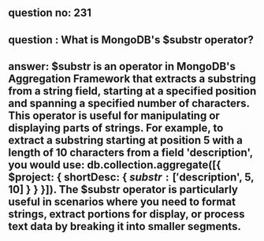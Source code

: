 
      
## question no: 231

## question : What is MongoDB's $substr operator?

## answer: $substr is an operator in MongoDB's Aggregation Framework that extracts a substring from a string field, starting at a specified position and spanning a specified number of characters. This operator is useful for manipulating or displaying parts of strings. For example, to extract a substring starting at position 5 with a length of 10 characters from a field 'description', you would use: db.collection.aggregate([{ $project: { shortDesc: { $substr: ['$description', 5, 10] } } }]). The $substr operator is particularly useful in scenarios where you need to format strings, extract portions for display, or process text data by breaking it into smaller segments.
      